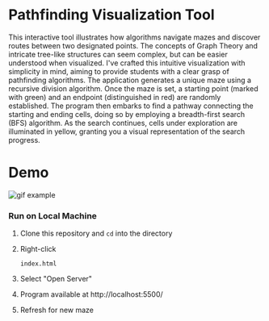 # Pathfinding Visualization Tool

This interactive tool illustrates how algorithms navigate mazes and discover routes between two designated points. The concepts of Graph Theory and intricate tree-like structures can seem complex, but can be easier understood when visualized. I've crafted this intuitive visualization with simplicity in mind, aiming to provide students with a clear grasp of pathfinding algorithms. The application generates a unique maze using a recursive division algorithm. Once the maze is set, a starting point (marked with green) and an endpoint (distinguished in red) are randomly established. The program then embarks to find a pathway connecting the starting and ending cells, doing so by employing a breadth-first search (BFS) algorithm. As the search continues, cells under exploration are illuminated in yellow, granting you a visual representation of the search progress.

# Demo

![gif example](Example.gif)


### Run on Local Machine

1. Clone this repository and `cd` into the directory
2. Right-click 

   ```console
   index.html
   ```

3. Select "Open Server"
4. Program available at http://localhost:5500/
5. Refresh for new maze